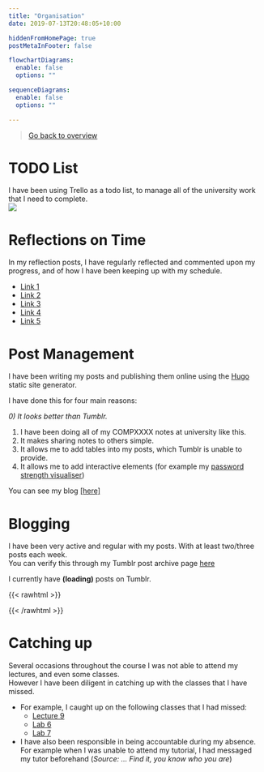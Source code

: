 ```yaml
---
title: "Organisation"
date: 2019-07-13T20:48:05+10:00

hiddenFromHomePage: true
postMetaInFooter: false

flowchartDiagrams:
  enable: false
  options: ""

sequenceDiagrams: 
  enable: false
  options: ""

---
```


> [Go back to overview](../)

# TODO List

I have been using Trello as a todo list, to manage all of the university work that I need to complete.  
![](../trello_screenshot.png)

# Reflections on Time

In my reflection posts, I have regularly reflected and commented upon my progress, and of how I have been keeping up with my schedule.

* [Link 1](https://yiw404.tumblr.com/post/186401051688/reflections-week-7)
* [Link 2](https://yiw404.tumblr.com/post/186254784918/reflections-week-6)
* [Link 3](https://yiw404.tumblr.com/post/186254645313/reflections-week-5)
* [Link 4](https://yiw404.tumblr.com/post/185871286626/link)
* [Link 5](https://yiw404.tumblr.com/post/185626312158/reflections-week-two)

# Post Management

I have been writing my posts and publishing them online using the [Hugo](https://gohugo.io) static site generator.  

I have done this for four main reasons:

_0) It looks better than Tumblr._  
1) I have been doing all of my COMPXXXX notes at university like this.  
2) It makes sharing notes to others simple.  
3) It allows me to add tables into my posts, which Tumblr is unable to provide.  
4) It allows me to add interactive elements (for example my [password strength visualiser](../../passwords#try-it-out))  

You can see my blog [[here]](https://featherbear.github.io/UNSW-COMP6441)

# Blogging

I have been very active and regular with my posts. With at least two/three posts each week.  
You can verify this through my Tumblr post archive page [here](https://yiw404.tumblr.com/archive)

I currently have <span id="postCount" style="font-weight: bold">(loading)</span> posts on Tumblr.

{{< rawhtml >}}
<script>
let tumblr_callback = data => document.getElementById("postCount").innerText = data["posts-total"];
</script>
{{< /rawhtml >}}
<script async src="https://yiw404.tumblr.com/api/read/json?callback=tumblr_callback"></script>

# Catching up

Several occasions throughout the course I was not able to attend my lectures, and even some classes.  
However I have been diligent in catching up with the classes that I have missed.  

* For example, I caught up on the following classes that I had missed:
  * [Lecture 9](../../lec09)
  * [Lab 6](../../lab06)
  * [Lab 7](../../lab07)
* I have also been responsible in being accountable during my absence. For example when I was unable to attend my tutorial, I had messaged my tutor beforehand (_Source: ... Find it, you know who you are_)
